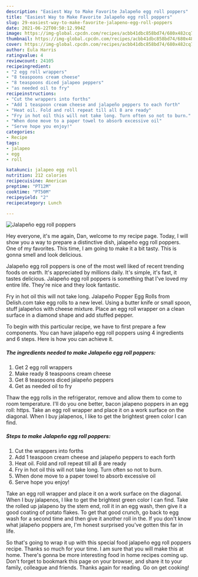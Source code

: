 ```yaml
---
description: "Easiest Way to Make Favorite Jalapeño egg roll poppers"
title: "Easiest Way to Make Favorite Jalapeño egg roll poppers"
slug: 29-easiest-way-to-make-favorite-jalapeno-egg-roll-poppers
date: 2021-06-22T00:50:12.994Z
image: https://img-global.cpcdn.com/recipes/acbb41dbc858bd74/680x482cq70/jalapeno-egg-roll-poppers-recipe-main-photo.jpg
thumbnail: https://img-global.cpcdn.com/recipes/acbb41dbc858bd74/680x482cq70/jalapeno-egg-roll-poppers-recipe-main-photo.jpg
cover: https://img-global.cpcdn.com/recipes/acbb41dbc858bd74/680x482cq70/jalapeno-egg-roll-poppers-recipe-main-photo.jpg
author: Eula Harris
ratingvalue: 4
reviewcount: 24105
recipeingredient:
- "2 egg roll wrappers"
- "8 teaspoons cream cheese"
- "8 teaspoons diced jalapeo peppers"
- "as needed oil to fry"
recipeinstructions:
- "Cut the wrappers into forths"
- "Add 1 teaspoon cream cheese and jalapeño peppers to each forth"
- "Heat oil. Fold and roll repeat till all 8 are ready"
- "Fry in hot oil this will not take long. Turn often so not to burn."
- "When done move to a paper towel to absorb excessive oil"
- "Serve hope you enjoy!"
categories:
- Recipe
tags:
- jalapeo
- egg
- roll

katakunci: jalapeo egg roll 
nutrition: 212 calories
recipecuisine: American
preptime: "PT12M"
cooktime: "PT50M"
recipeyield: "2"
recipecategory: Lunch

---
```



![Jalapeño egg roll poppers](https://img-global.cpcdn.com/recipes/acbb41dbc858bd74/680x482cq70/jalapeno-egg-roll-poppers-recipe-main-photo.jpg)

Hey everyone, it's me again, Dan, welcome to my recipe page. Today, I will show you a way to prepare a distinctive dish, jalapeño egg roll poppers. One of my favorites. This time, I am going to make it a bit tasty. This is gonna smell and look delicious.

Jalapeño egg roll poppers is one of the most well liked of recent trending foods on earth. It's appreciated by millions daily. It's simple, it's fast, it tastes delicious. Jalapeño egg roll poppers is something that I've loved my entire life. They're nice and they look fantastic.

Fry in hot oil this will not take long. Jalapeño Popper Egg Rolls from Delish.com take egg rolls to a new level. Using a butter knife or small spoon, stuff jalapeños with cheese mixture. Place an egg roll wrapper on a clean surface in a diamond shape and add stuffed pepper.


To begin with this particular recipe, we have to first prepare a few components. You can have jalapeño egg roll poppers using 4 ingredients and 6 steps. Here is how you can achieve it.

<!--inarticleads1-->

##### The ingredients needed to make Jalapeño egg roll poppers:

1. Get 2 egg roll wrappers
1. Make ready 8 teaspoons cream cheese
1. Get 8 teaspoons diced jalapeño peppers
1. Get as needed oil to fry


Thaw the egg rolls in the refrigerator, remove and allow them to come to room temperature. I&#39;ll do you one better, bacon jalapeno poppers in an egg roll: https. Take an egg roll wrapper and place it on a work surface on the diagonal. When I buy jalapenos, I like to get the brightest green color I can find. 

<!--inarticleads2-->

##### Steps to make Jalapeño egg roll poppers:

1. Cut the wrappers into forths
1. Add 1 teaspoon cream cheese and jalapeño peppers to each forth
1. Heat oil. Fold and roll repeat till all 8 are ready
1. Fry in hot oil this will not take long. Turn often so not to burn.
1. When done move to a paper towel to absorb excessive oil
1. Serve hope you enjoy!


Take an egg roll wrapper and place it on a work surface on the diagonal. When I buy jalapenos, I like to get the brightest green color I can find. Take the rolled up jalapeno by the stem end, roll it in an egg wash, then give it a good coating of potato flakes. To get that good crunch, go back to egg wash for a second time and then give it another roll in the. If you don&#39;t know what jalapeño poppers are, I&#39;m honest surprised you&#39;ve gotten this far in life. 

So that's going to wrap it up with this special food jalapeño egg roll poppers recipe. Thanks so much for your time. I am sure that you will make this at home. There's gonna be more interesting food in home recipes coming up. Don't forget to bookmark this page on your browser, and share it to your family, colleague and friends. Thanks again for reading. Go on get cooking!
